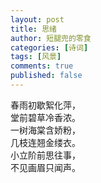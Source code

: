 ```yaml
---
layout: post
title: 思绪
author: 短腿兜的零食
categories: [诗词]
tags: [风景]
comments: true
published: false
---
```

春雨初歇絮化萍，  
堂前碧草冷香浓。  
一树海棠含娇粉，  
几枝连翘金缕衣。  
小立阶前思往事，  
不见画眉只闻声。  